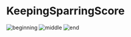 # KeepingSparringScore
![beginning](https://user-images.githubusercontent.com/29640816/39678653-a2a993e2-514d-11e8-828e-d771c4c4854a.gif)
![middle](https://user-images.githubusercontent.com/29640816/39678655-ad36a8fe-514d-11e8-81b6-ffce9c44e32a.gif)
![end](https://user-images.githubusercontent.com/29640816/39678658-b6a6754a-514d-11e8-8d1d-61b65b46adf4.gif)
